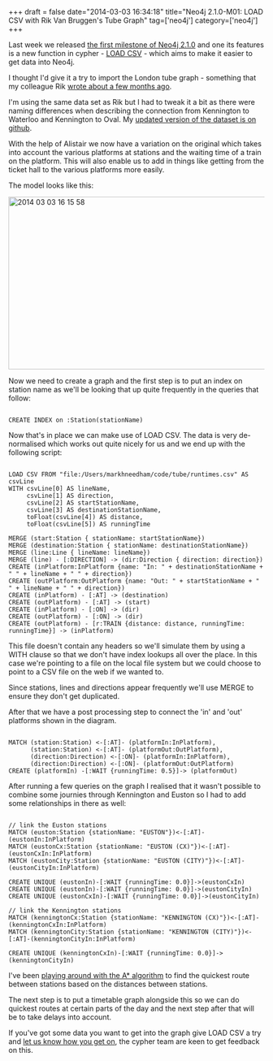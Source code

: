 +++
draft = false
date="2014-03-03 16:34:18"
title="Neo4j 2.1.0-M01: LOAD CSV with Rik Van Bruggen's Tube Graph"
tag=['neo4j']
category=['neo4j']
+++

<p>Last week we released <a href="http://blog.neo4j.org/2014/02/neo4j-210-milestone-1-release-import-and-dense-nodes.html">the first milestone of Neo4j 2.1.0</a> and one its features is a new function in cypher - <a href="http://docs.neo4j.org/chunked/milestone/import-importing-data-from-a-single-csv-file.html">LOAD CSV</a> - which aims to make it easier to get data into Neo4j.</p>


<p>I thought I'd give it a try to import the London tube graph - something that my colleague Rik <a href="http://blog.bruggen.com/2013/11/meet-this-tubular-graph.html">wrote about a few months ago</a>.</p>


<p>I'm using the same data set as Rik but I had to tweak it a bit as there were naming differences when describing the connection from Kennington to Waterloo and Kennington to Oval. My <a href="https://github.com/mneedham/tube/blob/master/runtimes.csv">updated version of the dataset is on github</a>.</p>


<p>With the help of Alistair we now have a variation on the original which takes into account the various platforms at stations and the waiting time of a train on the platform. This will also enable us to add in things like getting from the ticket hall to the various platforms more easily.</p>


<p>The model looks like this:</p>


<div>
<img src="{{<siteurl>}}/uploads/2014/03/2014-03-03_16-15-58.png" alt="2014 03 03 16 15 58" title="2014-03-03_16-15-58.png" border="0" width="600" height="340" />
</div>

<p>Now we need to create a graph and the first step is to put an index on station name as we'll be looking that up quite frequently in the queries that follow:</p>



~~~cypher

CREATE INDEX on :Station(stationName)
~~~

<p>Now that's in place we can make use of LOAD CSV. The data is very de-normalised which works out quite nicely for us and we end up with the following script:</p>



~~~cypher

LOAD CSV FROM "file:/Users/markhneedham/code/tube/runtimes.csv" AS csvLine
WITH csvLine[0] AS lineName, 
     csvLine[1] AS direction, 
     csvLine[2] AS startStationName,
     csvLine[3] AS destinationStationName, 
     toFloat(csvLine[4]) AS distance, 
     toFloat(csvLine[5]) AS runningTime

MERGE (start:Station { stationName: startStationName}) 
MERGE (destination:Station { stationName: destinationStationName}) 
MERGE (line:Line { lineName: lineName}) 
MERGE (line) - [:DIRECTION] -> (dir:Direction { direction: direction}) 
CREATE (inPlatform:InPlatform {name: "In: " + destinationStationName + " " + lineName + " " + direction})
CREATE (outPlatform:OutPlatform {name: "Out: " + startStationName + " " + lineName + " " + direction}) 
CREATE (inPlatform) - [:AT] -> (destination) 
CREATE (outPlatform) - [:AT] -> (start) 
CREATE (inPlatform) - [:ON] -> (dir) 
CREATE (outPlatform) - [:ON] -> (dir) 
CREATE (outPlatform) - [r:TRAIN {distance: distance, runningTime: runningTime}] -> (inPlatform)
~~~

<p>This file doesn't contain any headers so we'll simulate them by using a WITH clause so that we don't have index lookups all over the place. In this case we're pointing to a file on the local file system but we could choose to point to a CSV file on the web if we wanted to.</p>


<p>Since stations, lines and directions appear frequently we'll use MERGE to ensure they don't get duplicated.</p>


<p>After that we have a post processing step to connect the 'in' and 'out' platforms shown in the diagram. </p>



~~~cypher

MATCH (station:Station) <-[:AT]- (platformIn:InPlatform), 
      (station:Station) <-[:AT]- (platformOut:OutPlatform), 
      (direction:Direction) <-[:ON]- (platformIn:InPlatform), 
      (direction:Direction) <-[:ON]- (platformOut:OutPlatform) 
CREATE (platformIn) -[:WAIT {runningTime: 0.5}]-> (platformOut)
~~~

<p>After running a few queries on the graph I realised that it wasn't possible to combine some journies through Kennington and Euston so I had to add some relationships in there as well:</p>



~~~cypher

// link the Euston stations
MATCH (euston:Station {stationName: "EUSTON"})<-[:AT]-(eustonIn:InPlatform)
MATCH (eustonCx:Station {stationName: "EUSTON (CX)"})<-[:AT]-(eustonCxIn:InPlatform)
MATCH (eustonCity:Station {stationName: "EUSTON (CITY)"})<-[:AT]-(eustonCityIn:InPlatform)

CREATE UNIQUE (eustonIn)-[:WAIT {runningTime: 0.0}]->(eustonCxIn)
CREATE UNIQUE (eustonIn)-[:WAIT {runningTime: 0.0}]->(eustonCityIn)
CREATE UNIQUE (eustonCxIn)-[:WAIT {runningTime: 0.0}]->(eustonCityIn)

// link the Kennington stations
MATCH (kenningtonCx:Station {stationName: "KENNINGTON (CX)"})<-[:AT]-(kenningtonCxIn:InPlatform)
MATCH (kenningtonCity:Station {stationName: "KENNINGTON (CITY)"})<-[:AT]-(kenningtonCityIn:InPlatform)

CREATE UNIQUE (kenningtonCxIn)-[:WAIT {runningTime: 0.0}]->(kenningtonCityIn)
~~~

<p>I've been <a href="https://github.com/mneedham/tube/blob/master/src/main/java/tube/TubeImporter.java">playing around with the A* algorithm</a> to find the quickest route between stations based on the distances between stations. </p>


<p>The next step is to put a timetable graph alongside this so we can do quickest routes at certain parts of the day and the next step after that will be to take delays into account.</p>


<p>If you've got some data you want to get into the graph give LOAD CSV a try and <a href="https://groups.google.com/forum/#!topic/neo4j/wePBQ6YUGtw">let us know how you get on</a>, the cypher team are keen to get feedback on this.</p>

